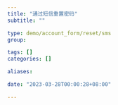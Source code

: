 ```yaml
---
title: "通过短信重置密码"
subtitle: ""

type: demo/account_form/reset/sms
group:

tags: []
categories: []

aliases:

date: "2023-03-28T00:00:28+08:00"

---
```


